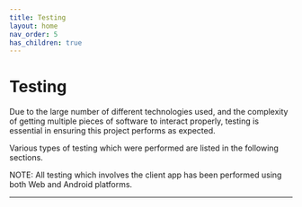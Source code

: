 ```yaml
---
title: Testing
layout: home
nav_order: 5
has_children: true
---
```


# Testing

Due to the large number of different technologies used, and the complexity of getting multiple pieces of software to interact properly, testing is essential in ensuring this project performs as expected.  
  
Various types of testing which were performed are listed in the following sections.

NOTE: All testing which involves the client app has been performed using both Web and Android platforms.




----

[Just the Docs]: https://just-the-docs.github.io/just-the-docs/
[GitHub Pages]: https://docs.github.com/en/pages
[README]: https://github.com/just-the-docs/just-the-docs-template/blob/main/README.md
[Jekyll]: https://jekyllrb.com
[GitHub Pages / Actions workflow]: https://github.blog/changelog/2022-07-27-github-pages-custom-github-actions-workflows-beta/
[use this template]: https://github.com/just-the-docs/just-the-docs-template/generate
